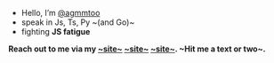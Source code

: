 - Hello, I’m [@agmmtoo](mailto:solidifyarmor@gmail.com)
- speak in Js, Ts, Py ~(and Go)~
- fighting **JS fatigue**

**Reach out to me via my [~site~](https://agmmoo.herokuapp.com/message/) [~site~](https://agmmtoo.github.io) [~site~](https://agmmtoo.pages.dev). ~Hit me a text or two~.**

<!---
agmyintmyatoo/agmyintmyatoo is a ✨ special ✨ repository because its `README.md` (this file) appears on your GitHub profile.
You can click the Preview link to take a look at your changes.
--->
